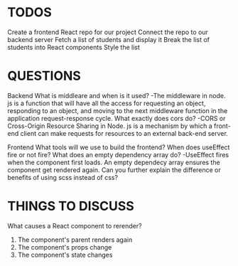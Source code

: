 # TODOS
Create a frontend React repo for our project
Connect the repo to our backend server
Fetch a list of students and display it
Break the list of students into React components
Style the list

# QUESTIONS
Backend
What is middleare and when is it used?
-The middleware in node. js is a function that will have all the access for requesting an object, responding to an object, and moving to the next middleware function in the application request-response cycle.
What exactly does cors do?
-CORS or Cross-Origin Resource Sharing in Node. js is a mechanism by which a front-end client can make requests for resources to an external back-end server.

Frontend 
What tools will we use to build the frontend?
When does useEffect fire or not fire? What does an empty dependency array do?
-UseEffect fires when the component first loads. An empty dependecy array ensures the component get rendered again. 
Can you further explain the difference or benefits of using scss instead of css?

# THINGS TO DISCUSS
What causes a React component to rerender?
1. The component's parent renders again
2. The component's props change
3. The component's state changes